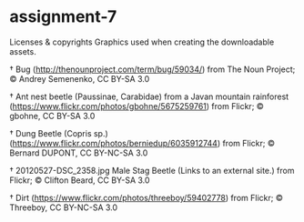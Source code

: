 # assignment-7
Licenses & copyrights
Graphics used when creating the downloadable assets.

† Bug (http://thenounproject.com/term/bug/59034/) from The Noun Project; © Andrey Semenenko, CC BY-SA 3.0

† Ant nest beetle (Paussinae, Carabidae) from a Javan mountain rainforest (https://www.flickr.com/photos/gbohne/5675259761) from Flickr; © gbohne, CC BY-SA 3.0

† Dung Beetle (Copris sp.) (https://www.flickr.com/photos/berniedup/6035912744) from Flickr; © Bernard DUPONT, CC BY-NC-SA 3.0

† 20120527-DSC_2358.jpg Male Stag Beetle (Links to an external site.) from Flickr; © Clifton Beard, CC BY-SA 3.0

† Dirt (https://www.flickr.com/photos/threeboy/59402778) from Flickr; © Threeboy, CC BY-NC-SA 3.0
